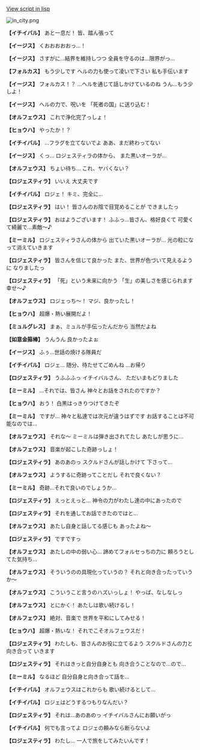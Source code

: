 [View script in lisp](../scripts/202292240.txt)

![in_city.png](../images/backgrounds/in_city.png)

**【イチイバル】**
あと一息だ！
皆、踏ん張って

**【イージス】**
くおおおおおっ…！

**【イージス】**
さすがに…結界を維持しつつ
全員を守るのは…限界がっ…

**【フォルカス】**
もう少しです
ヘルの力も使って凌いで下さい
私も手伝います

**【イージス】**
フォルカス！？
…ヘルを通じて話しかけているのね
うん…もう少しよ！

**【イージス】**
ヘルの力で、呪いを
「死者の国」に送り込む！

**【オルフェウス】**
これで浄化完了っしょ！

**【ヒョウハ】**
やったか！？

**【イチイバル】**
…フラグを立てないでよ
ああ、まだ終わってない

**【イージス】**
くっ…
ロジェスティラの体から、
また黒いオーラが…

**【オルフェウス】**
ちょい待ち…
これ、ヤバくない？

**【ロジェスティラ】**
いいえ
大丈夫です

**【イチイバル】**
ロジェ！
キミ、完全に…

**【ロジェスティラ】**
はい！
皆さんのお陰で目覚めることが
できましたっ

**【ロジェスティラ】**
おはようございます！
ふふっ…皆さん、格好良くて
可愛くて綺麗で…素敵～♪

**【ミーミル】**
ロジェスティラさんの体から
出ていた黒いオーラが…
光の粒になって消えていきます

**【ロジェスティラ】**
皆さんを信じて良かった
また、世界が色づいて見えるように
なりましたっ

**【ロジェスティラ】**
「死」という未来に向かう
「生」の美しさを感じられます
幸せ～♪

**【オルフェウス】**
ロジェっち～！
マジ、良かったし！

**【ヒョウハ】**
超爆・熱い展開だよ！

**【ミュルグレス】**
まぁ、ミュルが手伝ったんだから
当然だよね

**【如意金箍棒】**
うんうん
良かったよぉ

**【イージス】**
ふぅ…世話の焼ける隊員だ

**【イチイバル】**
ロジェ…
随分、待たせてごめんね
…お帰り

**【ロジェスティラ】**
うふふふっ
イチイバルさん、
ただいまもどりました

**【ミーミル】**
…それでは、皆さん
神々とお話をされたのですか？

**【ヒョウハ】**
おう！
白黒はっきりつけてきたぞ

**【ミーミル】**
ですが…
神々と私達では次元が違うはずです
お話することは不可能なのでは…

**【オルフェウス】**
それな～
ミーミルは弾き出されてたし
あたしが思うに…

**【オルフェウス】**
音楽が起こした奇跡っしょ！

**【ロジェスティラ】**
あのあのっ
スクルドさんが話しかけて
下さって…

**【オルフェウス】**
ようするに奇跡ってことだし
それで良くない？

**【ミーミル】**
奇跡…それで良いのでしょうか…

**【ロジェスティラ】**
えっとえっと…
神令の力がわたし達の中にあったので

**【ロジェスティラ】**
それを通してお話できたのではと…

**【オルフェウス】**
あたし自身と話してる感じも
あったよね～

**【ロジェスティラ】**
ですですっ

**【オルフェウス】**
あたしの中の弱い心…
諦めてフォルセっちの力に
頼ろうとしてた気持ち…

**【オルフェウス】**
そういうのの具現化っていうの？
それと向き合ったっていうか～

**【オルフェウス】**
こういうこと言うのハズいっしょ！
やっぱ、なしなしっ

**【オルフェウス】**
とにかく！
あたしは歌い続けるし！

**【オルフェウス】**
絶対、音楽で
世界を平和にしてみせる！

**【ヒョウハ】**
超爆・熱いな！
それでこそオルフェウスだ！

**【ロジェスティラ】**
わたしも、皆さんのお役に立てるよう
スクルドさんの力と向き合って
いきます

**【ロジェスティラ】**
それはきっと自分自身とも
向き合うことなので…ので…

**【ミーミル】**
なるほど
自分自身と向き合って話を…

**【イチイバル】**
オルフェウスはこれからも
歌い続けるとして…

**【イチイバル】**
ロジェはどうするつもりなんだい？

**【ロジェスティラ】**
それは…あのあのっ
イチイバルさんにお願いがっ

**【イチイバル】**
何でも言ってよ
ロジェの頼みなら断らないよ

**【ロジェスティラ】**
わたし…
一人で旅をしてみたいんです！
